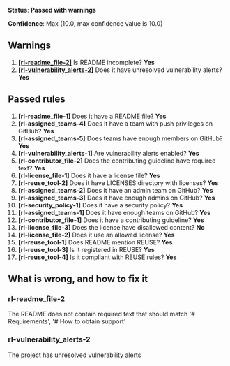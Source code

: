 **Status**: **Passed with warnings**

**Confidence**: Max (10.0, max confidence value is 10.0)



## Warnings
1.  [**[rl-readme_file-2]**](#rl-readme_file-2) Is README incomplete? **Yes**
1.  [**[rl-vulnerability_alerts-2]**](#rl-vulnerability_alerts-2) Does it have unresolved vulnerability alerts? **Yes**




## Passed rules
1.  **[rl-readme_file-1]** Does it have a README file? **Yes**
1.  **[rl-assigned_teams-4]** Does it have a team with push privileges on GitHub? **Yes**
1.  **[rl-assigned_teams-5]** Does teams have enough members on GitHub? **Yes**
1.  **[rl-vulnerability_alerts-1]** Are vulnerability alerts enabled? **Yes**
1.  **[rl-contributor_file-2]** Does the contributing guideline have required text? **Yes**
1.  **[rl-license_file-1]** Does it have a license file? **Yes**
1.  **[rl-reuse_tool-2]** Does it have LICENSES directory with licenses? **Yes**
1.  **[rl-assigned_teams-2]** Does it have an admin team on GitHub? **Yes**
1.  **[rl-assigned_teams-3]** Does it have enough admins on GitHub? **Yes**
1.  **[rl-security_policy-1]** Does it have a security policy? **Yes**
1.  **[rl-assigned_teams-1]** Does it have enough teams on GitHub? **Yes**
1.  **[rl-contributor_file-1]** Does it have a contributing guideline? **Yes**
1.  **[rl-license_file-3]** Does the license have disallowed content? **No**
1.  **[rl-license_file-2]** Does it use an allowed license? **Yes**
1.  **[rl-reuse_tool-1]** Does README mention REUSE? **Yes**
1.  **[rl-reuse_tool-3]** Is it registered in REUSE? **Yes**
1.  **[rl-reuse_tool-4]** Is it compliant with REUSE rules? **Yes**


## What is wrong, and how to fix it

### rl-readme_file-2

The README does not contain required text that should match '# Requirements', '# How to obtain support'

### rl-vulnerability_alerts-2

The project has unresolved vulnerability alerts


